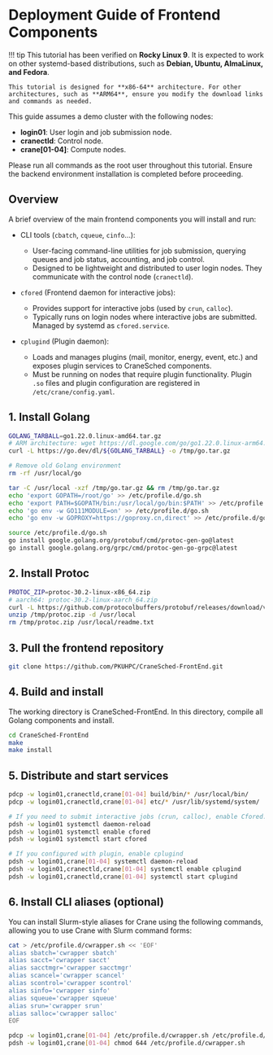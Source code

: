 # Deployment Guide of Frontend Components

!!! tip
    This tutorial has been verified on **Rocky Linux 9**. It is expected to work on other systemd-based distributions, such as **Debian, Ubuntu, AlmaLinux, and Fedora**.

    This tutorial is designed for **x86-64** architecture. For other architectures, such as **ARM64**, ensure you modify the download links and commands as needed.

This guide assumes a demo cluster with the following nodes:

- **login01**: User login and job submission node.
- **cranectld**: Control node.
- **crane[01-04]**: Compute nodes.

Please run all commands as the root user throughout this tutorial. Ensure the backend environment installation is completed before proceeding.

## Overview

A brief overview of the main frontend components you will install and run:

- CLI tools (`cbatch`, `cqueue`, `cinfo`...):
    - User-facing command-line utilities for job submission, querying queues and job status, accounting, and job control.
    - Designed to be lightweight and distributed to user login nodes. They communicate with the control node (`cranectld`).

- `cfored` (Frontend daemon for interactive jobs):
    - Provides support for interactive jobs (used by `crun`, `calloc`).
    - Typically runs on login nodes where interactive jobs are submitted. Managed by systemd as `cfored.service`.

- `cplugind` (Plugin daemon):
    - Loads and manages plugins (mail, monitor, energy, event, etc.) and exposes plugin services to CraneSched components.
    - Must be running on nodes that require plugin functionality. Plugin `.so` files and plugin configuration are registered in `/etc/crane/config.yaml`.

## 1. Install Golang
```bash
GOLANG_TARBALL=go1.22.0.linux-amd64.tar.gz
# ARM architecture: wget https://dl.google.com/go/go1.22.0.linux-arm64.tar.gz
curl -L https://go.dev/dl/${GOLANG_TARBALL} -o /tmp/go.tar.gz

# Remove old Golang environment
rm -rf /usr/local/go

tar -C /usr/local -xzf /tmp/go.tar.gz && rm /tmp/go.tar.gz
echo 'export GOPATH=/root/go' >> /etc/profile.d/go.sh
echo 'export PATH=$GOPATH/bin:/usr/local/go/bin:$PATH' >> /etc/profile.d/go.sh
echo 'go env -w GO111MODULE=on' >> /etc/profile.d/go.sh
echo 'go env -w GOPROXY=https://goproxy.cn,direct' >> /etc/profile.d/go.sh

source /etc/profile.d/go.sh
go install google.golang.org/protobuf/cmd/protoc-gen-go@latest
go install google.golang.org/grpc/cmd/protoc-gen-go-grpc@latest
```

## 2. Install Protoc
```bash
PROTOC_ZIP=protoc-30.2-linux-x86_64.zip
# aarch64: protoc-30.2-linux-aarch_64.zip
curl -L https://github.com/protocolbuffers/protobuf/releases/download/v30.2/${PROTOC_ZIP} -o /tmp/protoc.zip
unzip /tmp/protoc.zip -d /usr/local
rm /tmp/protoc.zip /usr/local/readme.txt
```

## 3. Pull the frontend repository
```bash
git clone https://github.com/PKUHPC/CraneSched-FrontEnd.git
```

## 4. Build and install

The working directory is CraneSched-FrontEnd. In this directory, compile all Golang components and install.
```bash
cd CraneSched-FrontEnd
make
make install
```

## 5. Distribute and start services

```bash
pdcp -w login01,cranectld,crane[01-04] build/bin/* /usr/local/bin/
pdcp -w login01,cranectld,crane[01-04] etc/* /usr/lib/systemd/system/

# If you need to submit interactive jobs (crun, calloc), enable Cfored:
pdsh -w login01 systemctl daemon-reload
pdsh -w login01 systemctl enable cfored
pdsh -w login01 systemctl start cfored

# If you configured with plugin, enable cplugind
pdsh -w login01,crane[01-04] systemctl daemon-reload
pdsh -w login01,cranectld,crane[01-04] systemctl enable cplugind
pdsh -w login01,cranectld,crane[01-04] systemctl start cplugind
```

## 6. Install CLI aliases (optional)
You can install Slurm-style aliases for Crane using the following commands, allowing you to use Crane with Slurm command forms:

```bash
cat > /etc/profile.d/cwrapper.sh << 'EOF'
alias sbatch='cwrapper sbatch'
alias sacct='cwrapper sacct'
alias sacctmgr='cwrapper sacctmgr'
alias scancel='cwrapper scancel'
alias scontrol='cwrapper scontrol'
alias sinfo='cwrapper sinfo'
alias squeue='cwrapper squeue'
alias srun='cwrapper srun'
alias salloc='cwrapper salloc'
EOF

pdcp -w login01,crane[01-04] /etc/profile.d/cwrapper.sh /etc/profile.d/cwrapper.sh
pdsh -w login01,crane[01-04] chmod 644 /etc/profile.d/cwrapper.sh
```